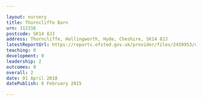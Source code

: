 ```yaml
---

layout: nursery
title: Thorncliffe Barn
urn: 312316
postcode: SK14 8JJ
address: Thorncliffe, Hollingworth, Hyde, Cheshire, SK14 8JJ
latestReportUrl: https://reports.ofsted.gov.uk/provider/files/2459953/urn/312316.pdf
teaching: 0
development: 0
leadership: 2
outcomes: 0
overall: 2
date: 01 April 2018 
datePublish: 6 February 2015

---
```

